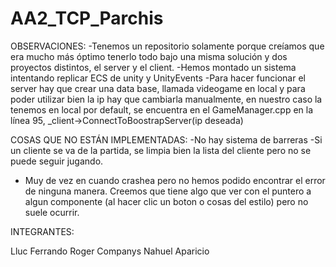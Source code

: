 # AA2_TCP_Parchis

OBSERVACIONES:
-Tenemos un repositorio solamente porque creíamos que era mucho más óptimo 
tenerlo todo bajo una misma solución y dos proyectos distintos, el server y el client.
-Hemos montado un sistema intentando replicar ECS de unity y UnityEvents
-Para hacer funcionar el server hay que crear una data base, llamada videogame en local y para poder utilizar bien la ip hay que cambiarla manualmente, en nuestro caso la tenemos en local por default,
se encuentra en el GameManager.cpp en la línea 95, _client->ConnectToBoostrapServer(ip deseada)

COSAS QUE NO ESTÁN IMPLEMENTADAS:
-No hay sistema de barreras
-Si un cliente se va de la partida, se limpia bien la lista del cliente pero no se
puede seguir jugando.
- Muy de vez en cuando crashea pero no hemos podido encontrar el error de ninguna manera. Creemos
que tiene algo que ver con el puntero a algun componente (al hacer clic un boton o cosas del estilo)
pero no suele ocurrir.

INTEGRANTES:

Lluc Ferrando
Roger Companys
Nahuel Aparicio
